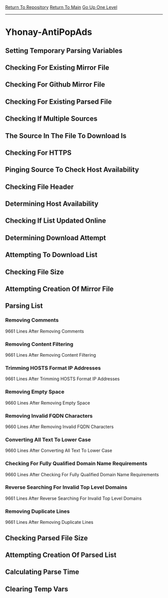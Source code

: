 [Return To Repository](https://github.com/deathbybandaid/piholeparser/)
[Return To Main](https://github.com/deathbybandaid/piholeparser/blob/master/RecentRunLogs/Mainlog.md)
[Go Up One Level](https://github.com/deathbybandaid/piholeparser/blob/master/RecentRunLogs/TopLevelScripts/30-Processing-External-Blacklists.md)
____________________________________
# Yhonay-AntiPopAds
## Setting Temporary Parsing Variables
## Checking For Existing Mirror File
## Checking For Github Mirror File
## Checking For Existing Parsed File
## Checking If Multiple Sources
## The Source In The File To Download Is
## Checking For HTTPS
## Pinging Source To Check Host Availability
## Checking File Header
## Determining Host Availability
## Checking If List Updated Online
## Determining Download Attempt
## Attempting To Download List
## Checking File Size
## Attempting Creation Of Mirror File
## Parsing List
### Removing Comments
9661 Lines After Removing Comments
### Removing Content Filtering
9661 Lines After Removing Content Filtering
### Trimming HOSTS Format IP Addresses
9661 Lines After Trimming HOSTS Format IP Addresses
### Removing Empty Space
9660 Lines After Removing Empty Space
### Removing Invalid FQDN Characters
9660 Lines After Removing Invalid FQDN Characters
### Converting All Text To Lower Case
9660 Lines After Converting All Text To Lower Case
### Checking For Fully Qualified Domain Name Requirements
9660 Lines After Checking For Fully Qualified Domain Name Requirements
### Reverse Searching For Invalid Top Level Domains
9661 Lines After Reverse Searching For Invalid Top Level Domains
### Removing Duplicate Lines
9661 Lines After Removing Duplicate Lines
## Checking Parsed File Size
## Attempting Creation Of Parsed List
## Calculating Parse Time
## Clearing Temp Vars
